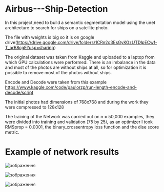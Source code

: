 # Airbus---Ship-Detection

In this project,need to build a semantic segmentation model using the unet architecture to search for ships on a satellite photo.


The file with weights is big so it is on google drive(https://drive.google.com/drive/folders/1CRn2c3EsGyKGzUTDIpECwf-T_arB8cgE?usp=sharing)

 
The original dataset was taken from Kaggle and uploaded to a laptop from which GPU calculations were performed.
There is an imbalance in the data and most of the photos are without ships at all, so for optimization it is possible to remove most of the photos without ships.


Encode and Decode were taken from this example https://www.kaggle.com/code/paulorzp/run-length-encode-and-decode/script

The initial photos had dimensions of 768x768 and during the work they were compressed to 128x128
 
The training of the Network was carried out on n = 50,000 examples, they were divided into training and validation (75 by 25), as an optimizer I took RMSprop = 0.0001, the binary_crossentropy loss function and the dise score metric.


# Example of network results
![зображення](https://user-images.githubusercontent.com/45979299/186900474-35ce313e-04f5-4871-8bd0-63075d8ffba6.png)

![зображення](https://user-images.githubusercontent.com/45979299/186900735-15f04a44-62ed-491c-8140-bd5f0ead031b.png)

![зображення](https://user-images.githubusercontent.com/45979299/186901129-2946052b-cde8-410b-b4a4-2104c1074d71.png)
